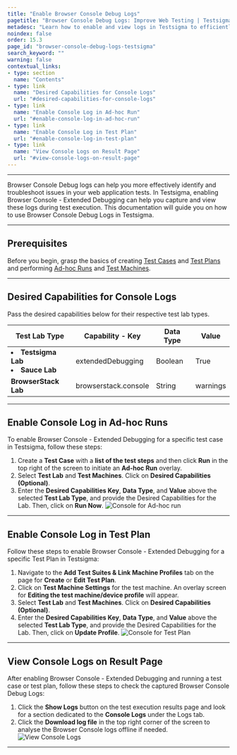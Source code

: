 ```yaml
---
title: "Enable Browser Console Debug Logs"
pagetitle: "Browser Console Debug Logs: Improve Web Testing | Testsigma"
metadesc: "Learn how to enable and view logs in Testsigma to efficiently debug your web tests using Browser Console. It enhances web testing efficiency and helps in effective troubleshooting."
noindex: false
order: 15.3
page_id: "browser-console-debug-logs-testsigma"
search_keyword: ""
warning: false
contextual_links:
- type: section
  name: "Contents"
- type: link
  name: "Desired Capabilities for Console Logs"
  url: "#desired-capabilities-for-console-logs"
- type: link
  name: "Enable Console Log in Ad-hoc Run"
  url: "#enable-console-log-in-ad-hoc-run"
- type: link
  name: "Enable Console Log in Test Plan"
  url: "#enable-console-log-in-test-plan"
- type: link
  name: "View Console Logs on Result Page"
  url: "#view-console-logs-on-result-page"
---
```


---

Browser Console Debug logs can help you more effectively identify and troubleshoot issues in your web application tests. In Testsigma, enabling Browser Console - Extended Debugging can help you capture and view these logs during test execution. This documentation will guide you on how to use Browser Console Debug Logs in Testsigma.

---

## **Prerequisites**

Before you begin, grasp the basics of creating [Test Cases](https://testsigma.com/docs/test-cases/manage/add-edit-delete/) and [Test Plans](https://testsigma.com/docs/test-management/test-plans/overview/) and performing [Ad-hoc Runs](https://testsigma.com/docs/runs/adhoc-runs/) and [Test Machines](https://testsigma.com/docs/test-management/test-plans/manage-test-machines/).

---

## **Desired Capabilities for Console Logs**

Pass the desired capabilities below for their respective test lab types.

|**Test Lab Type**|**Capability - Key**|**Data Type**|**Value**|
|---|---|---|---|
|<li>**Testsigma Lab**</li><li>**Sauce Lab**</li>|extendedDebugging|Boolean|True|
|**BrowserStack Lab**|browserstack.console|String|warnings|

---
## **Enable Console Log in Ad-hoc Runs**

To enable Browser Console - Extended Debugging for a specific test case in Testsigma, follow these steps:
1. Create a **Test Case** with a **list of the test steps** and then click **Run** in the top right of the screen to initiate an **Ad-hoc Run** overlay.
2. Select **Test Lab** and **Test Machines**. Click on **Desired Capabilities (Optional)**.
3. Enter the **Desired Capabilities Key**, **Data Type**, and **Value** above the selected **Test Lab Type**, and provide the Desired Capabilities for the Lab. Then, click on **Run Now**. ![Console for Ad-hoc run](https://s3.amazonaws.com/static-docs.testsigma.com/new_images/projects/applications/console_adhocrun.gif)
   
---

## **Enable Console Log in Test Plan**

Follow these steps to enable Browser Console - Extended Debugging for a specific Test Plan in Testsigma:
1. Navigate to the **Add Test Suites & Link Machine Profiles** tab on the page for **Create** or **Edit Test Plan**.
2. Click on **Test Machine Settings** for the test machine. An overlay screen for **Editing the test machine/device profile** will appear.
3. Select **Test Lab** and **Test Machines**. Click on **Desired Capabilities (Optional)**.
4. Enter the **Desired Capabilities Key**, **Data Type**, and **Value** above the selected **Test Lab Type**, and provide the Desired Capabilities for the Lab. Then, click on **Update Profile**. ![Console for Test Plan](https://s3.amazonaws.com/static-docs.testsigma.com/new_images/projects/applications/consolelog_testplanedit.gif)

---

## **View Console Logs on Result Page**

After enabling Browser Console - Extended Debugging and running a test case or test plan, follow these steps to check the captured Browser Console Debug Logs:
1. Click the **Show Logs** button on the test execution results page and look for a section dedicated to the **Console Logs** under the Logs tab.
2. Click the **Download log file** in the top right corner of the screen to analyse the Browser Console logs offline if needed. ![View Console Logs](https://s3.amazonaws.com/static-docs.testsigma.com/new_images/projects/applications/view_consolelogs.gif)

---